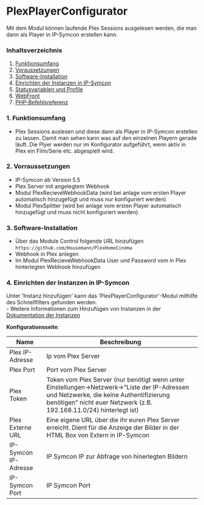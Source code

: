 # PlexPlayerConfigurator
Mit dem Modul können laufende Plex Sessions ausgelesen werden, die man dann als Player in IP-Symcon erstellen kann.

### Inhaltsverzeichnis

1. [Funktionsumfang](#1-funktionsumfang)
2. [Voraussetzungen](#2-voraussetzungen)
3. [Software-Installation](#3-software-installation)
4. [Einrichten der Instanzen in IP-Symcon](#4-einrichten-der-instanzen-in-ip-symcon)
5. [Statusvariablen und Profile](#5-statusvariablen-und-profile)
6. [WebFront](#6-webfront)
7. [PHP-Befehlsreferenz](#7-php-befehlsreferenz)

### 1. Funktionsumfang

* Plex Sessions auslesen und diese dann als Player in IP-Symcon erstellen zu lassen. Damit man sehen kann was auf den einzelnen Playern gerade läuft. Die Plyer werden nur im Konfigurator aufgeführt, wenn aktiv in Plex ein Film/Serie etc. abgespielt wird.

### 2. Vorraussetzungen

- IP-Symcon ab Version 5.5
- Plex Server mit angelegtem Webhook
- Modul PlexRecieveWebhookData (wird bei anlage vom ersten Player automatisch hinzugefügt und muss nur konfiguriert werden)
- Modul PlexSplitter (wird bei anlage vom ersten Player automatisch hinzugefügt und muss nicht konfiguriert werden)

### 3. Software-Installation

* Über das Module Control folgende URL hinzufügen `https://github.com/Housemann/PlexHomeCinema`
* Webhook in Plex anlegen
* Im Modul PlexRecieveWebhookData User und Password vom in Plex hinterlegten Webhook hinzufügen

### 4. Einrichten der Instanzen in IP-Symcon

 Unter 'Instanz hinzufügen' kann das 'PlexPlayerConfigurator'-Modul mithilfe des Schnellfilters gefunden werden.  
	- Weitere Informationen zum Hinzufügen von Instanzen in der [Dokumentation der Instanzen](https://www.symcon.de/service/dokumentation/konzepte/instanzen/#Instanz_hinzufügen)

__Konfigurationsseite__:

Name                 | Beschreibung
-------------------- | ------------------
Plex IP-Adresse      | Ip vom Plex Server
Plex Port            | Port vom Plex Server
Plex Token           | Token vom Plex Server (nur benötigt wenn unter Einstellungen->Netzwerk->"Liste der IP-Adressen und Netzwerke, die keine Authentifizierung benötigen" nicht euer Netzwerk (z.B. 192.168.11.0/24) hinterlegt ist)
Plex Externe URL     | Eine eigene URL über die ihr euren Plex Server erreicht. Dient für die Anzeige der Bilder in der HTML Box von Extern in IP-Symcon
IP-Symcon IP-Adresse | IP Symcon IP zur Abfrage von hinerlegten Bildern
IP-Symcon Port       | IP Symcon Port